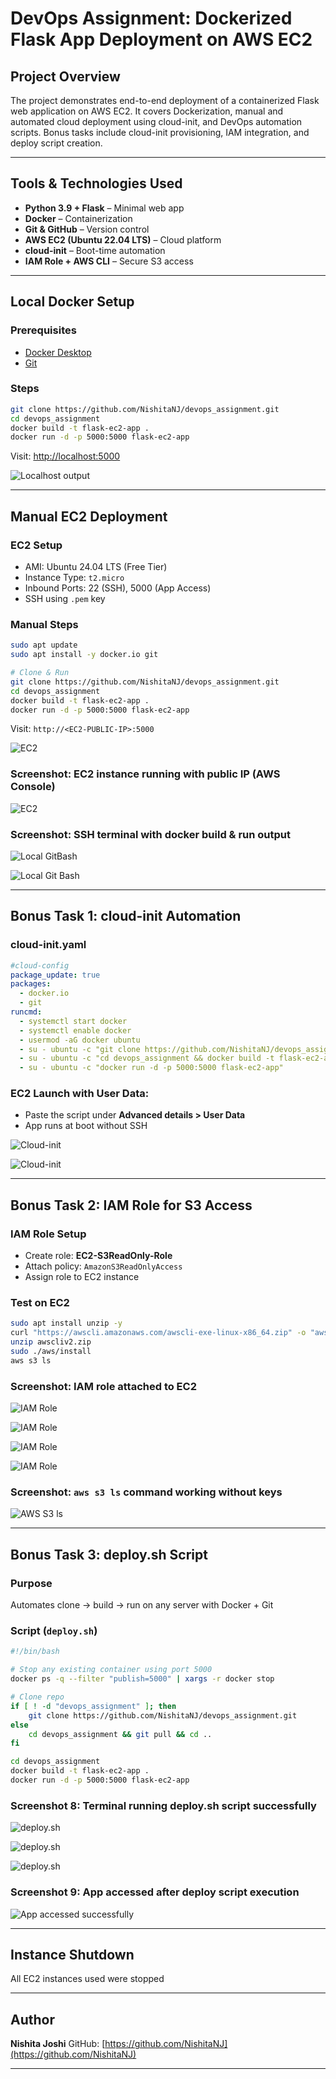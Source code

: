 # DevOps Assignment: Dockerized Flask App Deployment on AWS EC2

## Project Overview

The project demonstrates end-to-end deployment of a containerized Flask web application on AWS EC2. It covers Dockerization, manual and automated cloud deployment using cloud-init, and DevOps automation scripts. Bonus tasks include cloud-init provisioning, IAM integration, and deploy script creation.

---

## Tools & Technologies Used

* **Python 3.9 + Flask** – Minimal web app
* **Docker** – Containerization
* **Git & GitHub** – Version control
* **AWS EC2 (Ubuntu 22.04 LTS)** – Cloud platform
* **cloud-init** – Boot-time automation
* **IAM Role + AWS CLI** – Secure S3 access

---

## Local Docker Setup

### Prerequisites

* [Docker Desktop](https://www.docker.com/products/docker-desktop)
* [Git](https://git-scm.com/downloads)

### Steps

```bash
git clone https://github.com/NishitaNJ/devops_assignment.git
cd devops_assignment
docker build -t flask-ec2-app .
docker run -d -p 5000:5000 flask-ec2-app
```

Visit: [http://localhost:5000](http://localhost:5000)

![Localhost output](<Screenshots/localhost_output.png>)

---

## Manual EC2 Deployment

### EC2 Setup

* AMI: Ubuntu 24.04 LTS (Free Tier)
* Instance Type: `t2.micro`
* Inbound Ports: 22 (SSH), 5000 (App Access)
* SSH using `.pem` key

### Manual Steps

```bash
sudo apt update
sudo apt install -y docker.io git

# Clone & Run
git clone https://github.com/NishitaNJ/devops_assignment.git
cd devops_assignment
docker build -t flask-ec2-app .
docker run -d -p 5000:5000 flask-ec2-app
```

Visit: `http://<EC2-PUBLIC-IP>:5000`

![EC2](<Screenshots/EC2-browser-output.png>)

### Screenshot: EC2 instance running with public IP (AWS Console)

![EC2](<Screenshots/EC2-instance-aws-console.png>)

### Screenshot: SSH terminal with docker build & run output

![Local GitBash](<Screenshots/Local-gitbash.png>)

![Local Git Bash](<Screenshots/local-gitbash.png>)

---

## Bonus Task 1: cloud-init Automation

### cloud-init.yaml

```yaml
#cloud-config
package_update: true
packages:
  - docker.io
  - git
runcmd:
  - systemctl start docker
  - systemctl enable docker
  - usermod -aG docker ubuntu
  - su - ubuntu -c "git clone https://github.com/NishitaNJ/devops_assignment.git"
  - su - ubuntu -c "cd devops_assignment && docker build -t flask-ec2-app ."
  - su - ubuntu -c "docker run -d -p 5000:5000 flask-ec2-app"
```

### EC2 Launch with User Data:

* Paste the script under **Advanced details > User Data**
* App runs at boot without SSH

![Cloud-init](<Screenshots/cloud-init-instance.png>)

![Cloud-init](<Screenshots/cloud-init-browser-output.png>)

---

## Bonus Task 2: IAM Role for S3 Access

### IAM Role Setup

* Create role: **EC2-S3ReadOnly-Role**
* Attach policy: `AmazonS3ReadOnlyAccess`
* Assign role to EC2 instance

### Test on EC2

```bash
sudo apt install unzip -y
curl "https://awscli.amazonaws.com/awscli-exe-linux-x86_64.zip" -o "awscliv2.zip"
unzip awscliv2.zip
sudo ./aws/install
aws s3 ls
```

### Screenshot: IAM role attached to EC2

![IAM Role](<Screenshots/creating-IAM-role.png>)

![IAM Role](<Screenshots/IAM-role-created.png>)

![IAM Role](<Screenshots/selecting-IAM-in-instance.png>)

![IAM Role](<Screenshots/IAM-successfully-attached.png>)

### Screenshot: `aws s3 ls` command working without keys

![AWS S3 ls](<Screenshots/aws-ls.png>)

---

## Bonus Task 3: deploy.sh Script

### Purpose

Automates clone → build → run on any server with Docker + Git

### Script (`deploy.sh`)

```bash
#!/bin/bash

# Stop any existing container using port 5000
docker ps -q --filter "publish=5000" | xargs -r docker stop

# Clone repo
if [ ! -d "devops_assignment" ]; then
    git clone https://github.com/NishitaNJ/devops_assignment.git
else
    cd devops_assignment && git pull && cd ..
fi

cd devops_assignment
docker build -t flask-ec2-app .
docker run -d -p 5000:5000 flask-ec2-app
```

### Screenshot 8: Terminal running deploy.sh script successfully

![deploy.sh](<Screenshots/deploy-output1.png>)

![deploy.sh](<Screenshots/deploy-output2.png>)

![deploy.sh](<Screenshots/deploy-output3.png>)

### Screenshot 9: App accessed after deploy script execution

![App accessed successfully](<Screenshots/app-access.png>)

---

## Instance Shutdown

All EC2 instances used were stopped 

---

## Author

**Nishita Joshi**
GitHub: [https://github.com/NishitaNJ](https://github.com/NishitaNJ)

---
